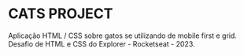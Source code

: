 ﻿# CATS PROJECT

Aplicação HTML / CSS sobre gatos se utilizando de mobile first e grid. Desafio de HTML e CSS do Explorer - Rocketseat - 2023.
